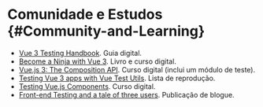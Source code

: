 # Comunidade e Estudos {#Community-and-Learning}

- [Vue 3 Testing Handbook](https://lmiller1990.github.io/vue-testing-handbook/v3/). Guia digital.
- [Become a Ninja with Vue 3](https://books.ninja-squad.com/vue). Livro e curso digital.
- [Vue.js 3: The Composition API](https://vuejs-course.com/composition-api). Curso digital (inclui um módulo de teste).
- [Testing Vue 3 apps with Vue Test Utils](https://www.youtube.com/playlist?list=PLC2LZCNWKL9ahK1IoODqYxKu5aA9T5IOA). Lista de reprodução.
- [Testing Vue.js Components](https://vueschool.io/courses/learn-how-to-test-vuejs-components?friend=vth). Curso digital.
- [Front-end Testing and a tale of three users](https://afontcu.dev/frontend-testing-code-consumers/). Publicação de blogue.
